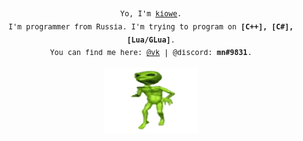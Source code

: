 <p align="center">
  <samp>
  <sub>
    Yo, I'm <a href="https://github.com/kiowe">kiowe</a>.<br>
    I'm programmer from Russia. I'm trying to program on <strong>[C++], [C#], [Lua/GLua]</strong>.<br>
    You can find me here: <a href="https://vk.com/kiowe">@vk</a> | @discord: <strong>mn#9831</strong>.<br>
  </sub>
  </samp>
  <br>
  <img src="https://github.com/kiowe/kiowe/blob/main/aliendancing.gif" width="150"/>
</p>
